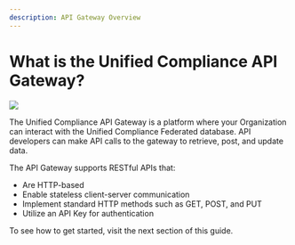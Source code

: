 ```yaml
---
description: API Gateway Overview
---
```


# What is the Unified Compliance API Gateway?

![](.gitbook/assets/260x260white\_background.png)



The Unified Compliance API Gateway is a platform where your Organization can interact with the Unified Compliance Federated database. API developers can make API calls to the gateway to retrieve, post, and update data. &#x20;

The API Gateway supports RESTful APIs that:

* Are HTTP-based
* Enable stateless client-server communication
* Implement standard HTTP methods such as GET, POST, and PUT
* Utilize an API Key for authentication

To see how to get started, visit the next section of this guide.
